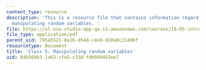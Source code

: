```yaml
---
content_type: resource
description: 'This is a resource file that contains information regarding class 5:
  manipulating random variables. '
file: https://ol-ocw-studio-app-qa.s3.amazonaws.com/courses/18-05-introduction-to-probability-and-statistics-spring-2014/04b568b31e63cfa5c33dfd0909492ee7_MIT18_05S14_class5prep_d.pdf
file_type: application/pdf
parent_uid: 795a5521-0a16-d54d-c4e8-910a0c21496f
resourcetype: Document
title: 'Class 5: Manipulating random variables'
uid: 04b568b3-1e63-cfa5-c33d-fd0909492ee7
---
```

